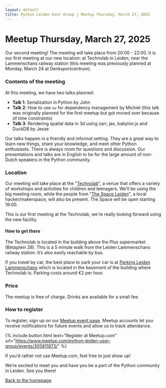 ```yaml
---
layout: default
title: Python Leiden User Group | Meetup Thursday, March 27, 2025
---
```


# Meetup Thursday, March 27, 2025

Our second meeting! The meeting will take place from 20:00 - 22:00. It is our first meeting
at our new location: at Technolab in Leiden, near the Lammenschans railway station
(this meeting was previously planned at Monday, March 24 at Denksportcentrum).

### Contents of the meeting

At this meeting, we have two talks planned:

- **Talk 1**: Serialization in Python by John
- **Talk 2**: How to use `uv` for dependency management by Michiel (this talk was originally planned for the first meetup but got moved over because of time constraints)
- **Talk 3**: Rendering spatial data in 3d using zarr, jax, babylon.js and DuckDB by Jesse

Our talks happen in a friendly and informal setting. They are a great way to learn new things, share your knowledge, and meet other Python enthusiasts.
There is always room for questions and discussion.
Our presentations and talks are in English to
be for the large amount of non-Dutch speakers in the Python community.

### Location

Our meeting will take place at the "[Technolab](https://www.technolableiden.nl/)",
a venue that offers a variety of workshops and activities for children and teenagers. We’ll be using the big meeting room, while the
people from "[The Space Leiden](https://spaceleiden.nl/)", a local hacker/makerspace, will also be present. The Space will be open starting 19:00.

This is our first meeting at the Technolab, we're really looking forward using the new facility.

#### How to get there

The Technolab is located in the building above the Plus supermarket (Bètaplein 28).
This is a 5 minute walk from the Leiden Lammenschans railway station. It’s also easily reachable by bus.

If you travel by car, the best place to park your car is at [Parking Leiden Lammenschans](https://parkingleidenlammenschans.nl/)
which is located in the basement of the building where Technolab is. Parking costs around €2 per hour.

### Price

The meetup is free of charge. Drinks are available for a small fee.

### How to register

To register, sign up on our [Meetup event page](https://www.meetup.com/python-leiden-user-group/events/305811973/).
Meetup accounts let you receive notifications for future events and allow us to track attendance.

{% include button.html text="Register at Meetup.com" url="https://www.meetup.com/python-leiden-user-group/events/305811973/" %}

If you’d rather not use Meetup.com, feel free to just show up!

We’re excited to meet you and have you be a part of the Python community in Leiden. See you there!

[Back to the homepage](/)
